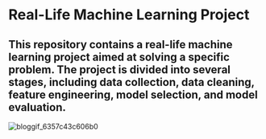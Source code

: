 # Real-Life Machine Learning Project

## This repository contains a real-life machine learning project aimed at solving a specific problem. The project is divided into several stages, including data collection, data cleaning, feature engineering, model selection, and model evaluation.

![bloggif_6357c43c606b0](https://user-images.githubusercontent.com/92849974/197758208-18d70a32-7e4e-4bf7-9c74-790f8a3ba6d2.gif)
